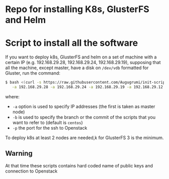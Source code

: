 # Repo for installing K8s, GlusterFS and Helm
# Script to install all the software
If you want to deploy k8s, GlusterFS and helm on a set of machine with a certain IP (e.g. 192.168.29.28, 192.168.29.24, 192.168.29.19), supposing that all the machine, except master, have a disk on `/dev/vdb` formatted for Gluster, run the command:
```bash
$ bash <(curl -s https://raw.githubusercontent.com/Augugrumi/init-script/centos/kubernetes/installAll.sh) \
   -a 192.168.29.28 -a 192.168.29.24 -a 192.168.29.19 -a 192.168.29.12 -b centos -p 10243
```
where:
 + `-a` option is used to specify IP addresses (the first is taken as master node)
 + `-b` is used to specify the branch or the commit of the scripts that you want to refer to (default is `centos`)
 + `-p` the port for the ssh to Openstack
 
 To deploy k8s at least 2 nodes are needed,k for GlusterFS 3 is the minimum.
 
## Warning
At that time these scripts contains hard coded name of public keys and connection to Openstack
